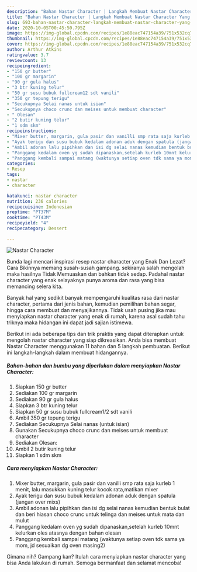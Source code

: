```yaml
---
description: "Bahan Nastar Character | Langkah Membuat Nastar Character Yang Sedap"
title: "Bahan Nastar Character | Langkah Membuat Nastar Character Yang Sedap"
slug: 693-bahan-nastar-character-langkah-membuat-nastar-character-yang-sedap
date: 2020-10-05T00:45:50.795Z
image: https://img-global.cpcdn.com/recipes/1e88eac747154a39/751x532cq70/nastar-character-foto-resep-utama.jpg
thumbnail: https://img-global.cpcdn.com/recipes/1e88eac747154a39/751x532cq70/nastar-character-foto-resep-utama.jpg
cover: https://img-global.cpcdn.com/recipes/1e88eac747154a39/751x532cq70/nastar-character-foto-resep-utama.jpg
author: Arthur Atkins
ratingvalue: 3.7
reviewcount: 13
recipeingredient:
- "150 gr butter"
- "100 gr margarin"
- "90 gr gula halus"
- "3 btr kuning telur"
- "50 gr susu bubuk fullcream12 sdt vanili"
- "350 gr tepung terigu"
- "Secukupnya Selai nanas untuk isian"
- "Secukupnya choco crunc dan meises untuk membuat character"
- " Olesan"
- "2 butir kuning telur"
- "1 sdm skm"
recipeinstructions:
- "Mixer butter, margarin, gula pasir dan vanilli smp rata saja kurleb 1 menit, lalu masukkan kuning telur kocok rata,matikan mixer"
- "Ayak terigu dan susu bubuk kedalam adonan aduk dengan spatula (jangan over mixs)"
- "Ambil adonan lalu pipihkan dan isi dg selai nanas kemudian bentuk bulat dan beri hiasan choco crunc untuk telinga dan meises untuk mata dan mulut"
- "Panggang kedalam oven yg sudah dipanaskan,setelah kurleb 10mnt kelurkan oles atasnya dengan bahan olesan"
- "Panggang kembali sampai matang (waktunya setiap oven tdk sama ya mom, jd sesuaikan dg oven masing2)"
categories:
- Resep
tags:
- nastar
- character

katakunci: nastar character 
nutrition: 236 calories
recipecuisine: Indonesian
preptime: "PT37M"
cooktime: "PT43M"
recipeyield: "4"
recipecategory: Dessert

---
```



![Nastar Character](https://img-global.cpcdn.com/recipes/1e88eac747154a39/751x532cq70/nastar-character-foto-resep-utama.jpg)

Bunda lagi mencari inspirasi resep nastar character yang Enak Dan Lezat? Cara Bikinnya memang susah-susah gampang. sekiranya salah mengolah maka hasilnya Tidak Memuaskan dan bahkan tidak sedap. Padahal nastar character yang enak selayaknya punya aroma dan rasa yang bisa memancing selera kita.

Banyak hal yang sedikit banyak mempengaruhi kualitas rasa dari nastar character, pertama dari jenis bahan, kemudian pemilihan bahan segar, hingga cara membuat dan menyajikannya. Tidak usah pusing jika mau menyiapkan nastar character yang enak di rumah, karena asal sudah tahu triknya maka hidangan ini dapat jadi sajian istimewa.




Berikut ini ada beberapa tips dan trik praktis yang dapat diterapkan untuk mengolah nastar character yang siap dikreasikan. Anda bisa membuat Nastar Character menggunakan 11 bahan dan 5 langkah pembuatan. Berikut ini langkah-langkah dalam membuat hidangannya.

<!--inarticleads1-->

##### Bahan-bahan dan bumbu yang diperlukan dalam menyiapkan Nastar Character:

1. Siapkan 150 gr butter
1. Sediakan 100 gr margarin
1. Sediakan 90 gr gula halus
1. Siapkan 3 btr kuning telur
1. Siapkan 50 gr susu bubuk fullcream1/2 sdt vanili
1. Ambil 350 gr tepung terigu
1. Sediakan Secukupnya Selai nanas (untuk isian)
1. Gunakan Secukupnya choco crunc dan meises untuk membuat character
1. Sediakan  Olesan:
1. Ambil 2 butir kuning telur
1. Siapkan 1 sdm skm




<!--inarticleads2-->

##### Cara menyiapkan Nastar Character:

1. Mixer butter, margarin, gula pasir dan vanilli smp rata saja kurleb 1 menit, lalu masukkan kuning telur kocok rata,matikan mixer
1. Ayak terigu dan susu bubuk kedalam adonan aduk dengan spatula (jangan over mixs)
1. Ambil adonan lalu pipihkan dan isi dg selai nanas kemudian bentuk bulat dan beri hiasan choco crunc untuk telinga dan meises untuk mata dan mulut
1. Panggang kedalam oven yg sudah dipanaskan,setelah kurleb 10mnt kelurkan oles atasnya dengan bahan olesan
1. Panggang kembali sampai matang (waktunya setiap oven tdk sama ya mom, jd sesuaikan dg oven masing2)




Gimana nih? Gampang kan? Itulah cara menyiapkan nastar character yang bisa Anda lakukan di rumah. Semoga bermanfaat dan selamat mencoba!
